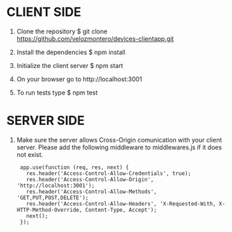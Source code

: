# CLIENT SIDE 

1. Clone the repository
  $ git clone https://github.com/velozmontero/devices-clientapp.git 

2. Install the dependencies
  $ npm install

3. Initialize the client server
  $ npm start 
 
4. On your browser go to http://localhost:3001

5. To run tests type $ npm test

# SERVER SIDE

1. Make sure the server allows Cross-Origin comunication with your client server. Please add the following middleware to middlewares.js if it does not exist.

        app.use(function (req, res, next) {
          res.header('Access-Control-Allow-Credentials', true);
          res.header('Access-Control-Allow-Origin', 'http://localhost:3001');
          res.header('Access-Control-Allow-Methods', 'GET,PUT,POST,DELETE');
          res.header('Access-Control-Allow-Headers', 'X-Requested-With, X-HTTP-Method-Override, Content-Type, Accept');
          next();
        });